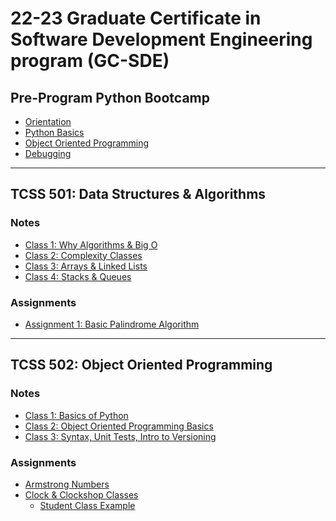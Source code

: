 # 22-23 Graduate Certificate in Software Development Engineering program (GC-SDE)


## Pre-Program Python Bootcamp
  - [Orientation](py-bootcamp/orientation.md)
  - [Python Basics](py-bootcamp/basics.md)
  - [Object Oriented Programming](py-bootcamp/oop.md)
  - [Debugging](py-bootcamp/debug.md)

_____
## TCSS 501: Data Structures & Algorithms

### Notes
- [Class 1: Why Algorithms & Big O](TCSS501/oct01.md)
- [Class 2: Complexity Classes](TCSS501/oct08.md)
- [Class 3: Arrays & Linked Lists](TCSS501/oct15.md)
- [Class 4: Stacks & Queues](TCSS501/oct22.md)

### Assignments
- [Assignment 1: Basic Palindrome Algorithm](TCSS501/assignments/palindrome.py)

_____
## TCSS 502: Object Oriented Programming

### Notes
- [Class 1: Basics of Python](TCSS502/oct01.md)
- [Class 2: Object Oriented Programming Basics](TCSS502/oct08.md)
- [Class 3: Syntax, Unit Tests, Intro to Versioning](TCSS502/oct15.md)

### Assignments
- [Armstrong Numbers](TCSS502/assignments/armstrong_num.py)
- [Clock & Clockshop Classes]()
  - [Student Class Example]()